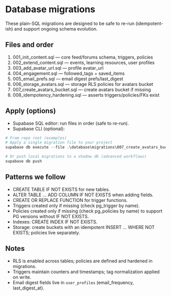 # Database migrations

These plain-SQL migrations are designed to be safe to re-run (idempotent-ish) and support ongoing schema evolution.

## Files and order

1. 001_init_content.sql — core feed/forums schema, triggers, policies
2. 002_extend_content.sql — events, learning resources, user profiles
3. 003_add_avatar_url.sql — profile avatar_url
4. 004_engagement.sql — followed_tags + saved_items
5. 005_email_prefs.sql — email digest prefs/last_digest
6. 006_storage_avatars.sql — storage RLS policies for avatars bucket
7. 007_create_avatars_bucket.sql — create avatars bucket if missing
8. 008_idempotency_hardening.sql — asserts triggers/policies/FKs exist

## Apply (options)

- Supabase SQL editor: run files in order (safe to re-run).
- Supabase CLI (optional):

```powershell
# From repo root (examples)
# Apply a single migration file to your project
supabase db execute --file .\database\migrations\007_create_avatars_bucket.sql

# Or push local migrations to a shadow db (advanced workflows)
supabase db push
```

## Patterns we follow

- CREATE TABLE IF NOT EXISTS for new tables.
- ALTER TABLE ... ADD COLUMN IF NOT EXISTS when adding fields.
- CREATE OR REPLACE FUNCTION for trigger functions.
- Triggers created only if missing (check pg_trigger by name).
- Policies created only if missing (check pg_policies by name) to support PG versions without IF NOT EXISTS.
- Indexes: CREATE INDEX IF NOT EXISTS.
- Storage: create buckets with an idempotent INSERT ... WHERE NOT EXISTS; policies live separately.

## Notes

- RLS is enabled across tables; policies are defined and hardened in migrations.
- Triggers maintain counters and timestamps; tag normalization applied on write.
- Email digest fields live in `user_profiles` (email_frequency, last_digest_at).
